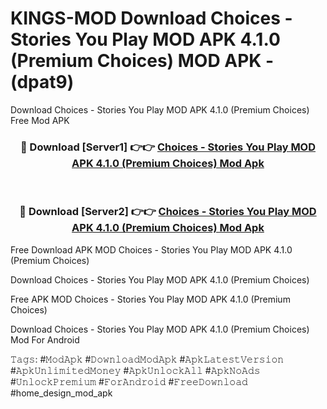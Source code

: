 # KINGS-MOD Download Choices - Stories You Play MOD APK 4.1.0 (Premium Choices) MOD APK - (dpat9)
Download Choices - Stories You Play MOD APK 4.1.0 (Premium Choices) Free Mod APK

<div align="center">
<h3>🔴 Download [Server1] 👉👉 <a href="https://apk-comot.site?title=Choices_-_Stories_You_Play_MOD_APK_4.1.0_(Premium_Choices)">Choices - Stories You Play MOD APK 4.1.0 (Premium Choices) Mod Apk</a></h3><br>

<h3>🔴 Download [Server2] 👉👉 <a href="https://apk-comot.site?title=Choices_-_Stories_You_Play_MOD_APK_4.1.0_(Premium_Choices)">Choices - Stories You Play MOD APK 4.1.0 (Premium Choices) Mod Apk</a></h3>
</div>


Free Download APK MOD Choices - Stories You Play MOD APK 4.1.0 (Premium Choices)

Download Choices - Stories You Play MOD APK 4.1.0 (Premium Choices) 

Free APK MOD Choices - Stories You Play MOD APK 4.1.0 (Premium Choices) 

Download Choices - Stories You Play MOD APK 4.1.0 (Premium Choices) Mod For Android

𝚃𝚊𝚐𝚜: #𝙼𝚘𝚍𝙰𝚙𝚔 #𝙳𝚘𝚠𝚗𝚕𝚘𝚊𝚍𝙼𝚘𝚍𝙰𝚙𝚔 #𝙰𝚙𝚔𝙻𝚊𝚝𝚎𝚜𝚝𝚅𝚎𝚛𝚜𝚒𝚘𝚗 #𝙰𝚙𝚔𝚄𝚗𝚕𝚒𝚖𝚒𝚝𝚎𝚍𝙼𝚘𝚗𝚎𝚢 #𝙰𝚙𝚔𝚄𝚗𝚕𝚘𝚌𝚔𝙰𝚕𝚕 #𝙰𝚙𝚔𝙽𝚘𝙰𝚍𝚜 #𝚄𝚗𝚕𝚘𝚌𝚔𝙿𝚛𝚎𝚖𝚒𝚞𝚖 #𝙵𝚘𝚛𝙰𝚗𝚍𝚛𝚘𝚒𝚍 #𝙵𝚛𝚎𝚎𝙳𝚘𝚠𝚗𝚕𝚘𝚊𝚍 #home_design_mod_apk